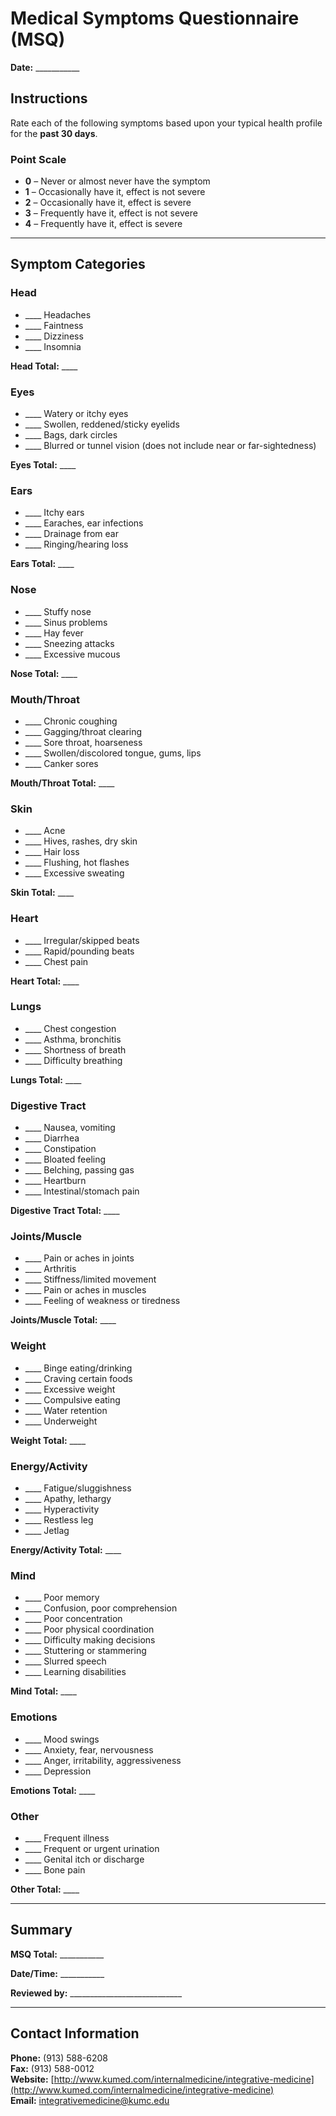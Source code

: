 # Medical Symptoms Questionnaire (MSQ)

**Date:** ___________

## Instructions

Rate each of the following symptoms based upon your typical health profile for the **past 30 days**.

### Point Scale
- **0** – Never or almost never have the symptom
- **1** – Occasionally have it, effect is not severe
- **2** – Occasionally have it, effect is severe
- **3** – Frequently have it, effect is not severe
- **4** – Frequently have it, effect is severe

---

## Symptom Categories

### Head
- ____ Headaches
- ____ Faintness
- ____ Dizziness
- ____ Insomnia

**Head Total:** ____

### Eyes
- ____ Watery or itchy eyes
- ____ Swollen, reddened/sticky eyelids
- ____ Bags, dark circles
- ____ Blurred or tunnel vision (does not include near or far-sightedness)

**Eyes Total:** ____

### Ears
- ____ Itchy ears
- ____ Earaches, ear infections
- ____ Drainage from ear
- ____ Ringing/hearing loss

**Ears Total:** ____

### Nose
- ____ Stuffy nose
- ____ Sinus problems
- ____ Hay fever
- ____ Sneezing attacks
- ____ Excessive mucous

**Nose Total:** ____

### Mouth/Throat
- ____ Chronic coughing
- ____ Gagging/throat clearing
- ____ Sore throat, hoarseness
- ____ Swollen/discolored tongue, gums, lips
- ____ Canker sores

**Mouth/Throat Total:** ____

### Skin
- ____ Acne
- ____ Hives, rashes, dry skin
- ____ Hair loss
- ____ Flushing, hot flashes
- ____ Excessive sweating

**Skin Total:** ____

### Heart
- ____ Irregular/skipped beats
- ____ Rapid/pounding beats
- ____ Chest pain

**Heart Total:** ____

### Lungs
- ____ Chest congestion
- ____ Asthma, bronchitis
- ____ Shortness of breath
- ____ Difficulty breathing

**Lungs Total:** ____

### Digestive Tract
- ____ Nausea, vomiting
- ____ Diarrhea
- ____ Constipation
- ____ Bloated feeling
- ____ Belching, passing gas
- ____ Heartburn
- ____ Intestinal/stomach pain

**Digestive Tract Total:** ____

### Joints/Muscle
- ____ Pain or aches in joints
- ____ Arthritis
- ____ Stiffness/limited movement
- ____ Pain or aches in muscles
- ____ Feeling of weakness or tiredness

**Joints/Muscle Total:** ____

### Weight
- ____ Binge eating/drinking
- ____ Craving certain foods
- ____ Excessive weight
- ____ Compulsive eating
- ____ Water retention
- ____ Underweight

**Weight Total:** ____

### Energy/Activity
- ____ Fatigue/sluggishness
- ____ Apathy, lethargy
- ____ Hyperactivity
- ____ Restless leg
- ____ Jetlag

**Energy/Activity Total:** ____

### Mind
- ____ Poor memory
- ____ Confusion, poor comprehension
- ____ Poor concentration
- ____ Poor physical coordination
- ____ Difficulty making decisions
- ____ Stuttering or stammering
- ____ Slurred speech
- ____ Learning disabilities

**Mind Total:** ____

### Emotions
- ____ Mood swings
- ____ Anxiety, fear, nervousness
- ____ Anger, irritability, aggressiveness
- ____ Depression

**Emotions Total:** ____

### Other
- ____ Frequent illness
- ____ Frequent or urgent urination
- ____ Genital itch or discharge
- ____ Bone pain

**Other Total:** ____

---

## Summary

**MSQ Total:** ___________

**Date/Time:** ___________

**Reviewed by:** ____________________________

---

## Contact Information

**Phone:** (913) 588-6208  
**Fax:** (913) 588-0012  
**Website:** [http://www.kumed.com/internalmedicine/integrative-medicine](http://www.kumed.com/internalmedicine/integrative-medicine)  
**Email:** [integrativemedicine@kumc.edu](mailto:integrativemedicine@kumc.edu)